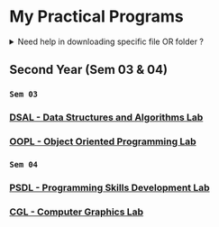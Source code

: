# My Practical Programs

<details>
<summary>Need help in downloading specific file OR folder ?</summary>

### How to download specific file OR folder from GitHub ?

#### 1. First, copy the URL of the specific folder from GitHub.

<a href="https://github.com/GopalSaraf/Practicals/tree/main/OOPL/Assignment09%20-%20Banking" target="_blank"> <img width="700px" src="https://github.com/GopalSaraf/Practicals/assets/83419951/95c59ecb-b959-4f3f-9426-533df94b4159"></a>

#### 2. Then, paste the URL in the [DownGit](https://minhaskamal.github.io/DownGit/#/home) website and click on the Download button.

<a href="https://minhaskamal.github.io/DownGit/#/home" target="_blank"> <img  width="700px" src="https://github.com/GopalSaraf/Practicals/assets/83419951/5dc35590-57a1-4c1b-b805-86c11e52e410"></a>

#### 3. That's it. You have successfully downloaded the folder.

<hr>

</details>

## Second Year (Sem 03 & 04)

### `Sem 03`

### [DSAL - Data Structures and Algorithms Lab](DSAL)

### [OOPL - Object Oriented Programming Lab](OOPL)

### `Sem 04`

### [PSDL - Programming Skills Development Lab](PSDL)

### [CGL - Computer Graphics Lab](CGL)
